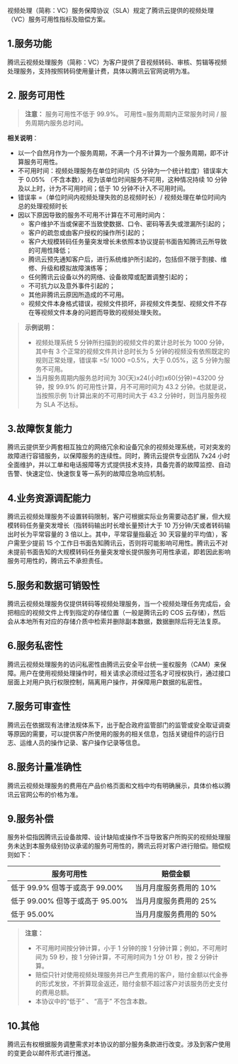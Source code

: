 视频处理（简称：VC）服务保障协议（SLA）规定了腾讯云提供的视频处理（VC）服务可用性指标及赔偿方案。

## 1.服务功能
腾讯云视频处理服务（简称：VC）为客户提供了音视频转码、审核、剪辑等视频处理服务，支持按照转码使用量计费，具体以腾讯云官网说明为准。

## 2. 服务可用性
>**注意：**
>服务可用性不低于 99.9%。
>可用性=服务周期内正常服务时间 / 服务周期内服务总时间。

 **相关说明**：
- 以一个自然月作为一个服务周期，不满一个月不计算为一个服务周期，即不计算服务可用性。
- 不可用时间：视频处理服务在单位时间内（5 分钟为一个统计粒度）错误率大于 0.05% （不含本数），视为该单位时间服务不可用，这种情况持续 10 分钟及以上时，计为不可用时间；低于 10 分钟不计入不可用时间。
- 错误率 =（单位时间内视频处理失败的总视频时长）/ 视频处理在单位时间内总的处理视频时长
- 因以下原因导致的服务不可用不计算在不可用时间内：
  - 客户维护不当或保密不当致使数据、口令、密码等丢失或泄漏所引起的；
  - 客户的疏忽或由客户授权的操作所引起的；
  - 客户大规模转码任务量突发增长未依照本协议提前书面告知腾讯云所导致的可用性降低；
  - 腾讯云预先通知客户后，进行系统维护所引起的，包括但不限于割接、维修、升级和模拟故障演练等；
  - 任何腾讯云设备以外的网络、设备故障或配置调整引起的；
  - 不可抗力以及意外事件引起的；
  - 其他非腾讯云原因所造成的不可用。
  - 视频文件本身格式错误，视频文件损坏，非视频文件类型、视频文件不存在等视频文件本身的问题而导致的视频处理失败。
    
> **示例说明：**
>-  视频处理系统 5 分钟所扫描到的视频文件的累计总时长为 1000 分钟，其中有 3 个正常的视频文件共计总时长为 5 分钟的视频没有依照既定的规则正常处理，错误率 =5/ 1000 =0.5%，大于 0.05%，这 5 分钟为服务不可用。
>- 当月服务周期内服务总时间为 30(天)x24(小时)x60(分钟)=43200 分钟，按 99.9% 的可用性计算，月不可用时间为 43.2 分钟。也就是说，当按照示例 1)计算出来的不可用时间大于 43.2 分钟时，则当月服务视为 SLA 不达标。



## 3.故障恢复能力
腾讯云提供至少两套相互独立的网络冗余和设备冗余的视频处理系统，可对突发的故障进行容错服务，以保障服务的连续性。同时，腾讯云提供专业团队 7x24 小时全面维护，并以工单和电话报障等方式提供技术支持，具备完善的故障监控、自动告警、快速定位、快速恢复等一系列的故障应急响应机制。


## 4.业务资源调配能力
腾讯云视频处理服务不设置转码限制，客户可根据实际业务需要动态扩展，但大规模转码任务量突发增长（指转码输出时长增长量预计大于 10 万分钟/天或者转码输出时长为平常容量的 3 倍以上。其中，平常容量指最近 30 天容量的平均值），客户需至少提前 15 个工作日书面告知腾讯云，否则将可能影响可用性。腾讯云不对未提前书面告知的大规模转码任务量突发增长提供服务可用性承诺，即若因此影响服务可用性的，腾讯云不承担责任。

## 5.服务和数据可销毁性
腾讯云视频处理服务仅提供转码等视频处理服务，当一个视频处理任务完成后，会把相应的视频文件上传到指定的存储位置（一般是腾讯云的 COS 云存储），然后会从本地所有对应的存储介质中检索并删除副本数据，数据删除后将无法复原。

## 6.服务私密性
腾讯云视频处理服务的访问私密性由腾讯云安全平台统一鉴权服务（CAM）来保障。用户在使用视频处理操作时，相关请求必须经过签名才可授权执行，通过接口层面上对用户执行权限控制，隔离用户操作，并保障用户数据的私密性。


## 7.服务可审查性
腾讯云在依据现有法律法规体系下，出于配合政府监管部门的监管或安全取证调查等原因的需要，可以提供客户所使用的服务的相关信息，包括关键组件的运行日志、运维人员的操作记录、客户操作记录等信息。


## 8.服务计量准确性
腾讯云视频处理服务的费用在产品价格页面和文档中均有明确展示，具体价格以腾讯云官网公布的价格为准。

## 9.服务补偿
服务补偿指因腾讯云设备故障、设计缺陷或操作不当导致客户所购买的视频处理服务未达到本服务级别协议承诺的服务可用性的，腾讯云将对客户进行赔偿。赔偿规则如下：

|服务可用性| 赔偿金额|
|---|---|
|低于 99.9% 但等于或高于 99.00%| 当月月度服务费用的 10%|
|低于 99.00% 但等于或高于 95.00%|当月月度服务费用的 25%|
|低于 95.00% |当月月度服务费用的 50%|

> **注意：**
>- 不可用时间按分钟计算，小于 1 分钟的按 1 分钟计算；例如，不可用时间为 59  秒，按 1 分钟计算，不可用时间为 1 分 01 秒，按 2 分钟计算。 
>- 赔偿只针对使用视频处理服务并已产生费用的客户，赔付金额以代金券的形式发放，不折算现金返还，赔付金额不超过客户对该服务历史支付的费用总额。
>- 本协议中的“低于” 、 “高于” 不包含本数。

## 10.其他
腾讯云有权根据服务调整需求对本协议的部分服务条款进行改变。涉及到客户使用的变更会以邮件形式进行推送。
